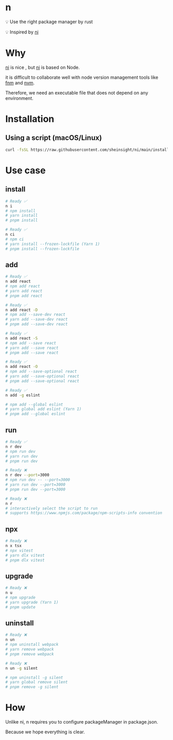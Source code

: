 # n

💡 Use the right package manager by rust

💡 Inspired by [ni](https://github.com/antfu/ni)

# Why

[ni](https://github.com/antfu/ni) is nice , but [ni](https://github.com/antfu/ni) is based on Node.

it is difficult to collaborate well with node version management tools like [fnm](https://github.com/Schniz/fnm) and [nvm](https://github.com/nvm-sh/nvm).

Therefore, we need an executable file that does not depend on any environment.

# Installation

## Using a script (macOS/Linux)

```bash
curl -fsSL https://raw.githubusercontent.com/sheinsight/ni/main/install.sh | bash
```

# Use case

## install

```bash
# Ready ✅
n i
# npm install
# yarn install
# pnpm install
```

```bash
# Ready ✅
n ci
# npm ci
# yarn install --frozen-lockfile (Yarn 1)
# pnpm install --frozen-lockfile
```

## add

```bash
# Ready ✅
n add react
# npm add react
# yarn add react
# pnpm add react
```

```bash
# Ready ✅
n add react -D
# npm add --save-dev react
# yarn add --save-dev react
# pnpm add --save-dev react
```

```bash
# Ready ✅
n add react -S
# npm add --save react
# yarn add --save react
# pnpm add --save react
```

```bash
# Ready ✅
n add react -O
# npm add --save-optional react
# yarn add --save-optional react
# pnpm add --save-optional react
```

```bash
# Ready ✅
n add -g eslint

# npm add --global eslint
# yarn global add eslint (Yarn 1)
# pnpm add --global eslint

```

## run

```bash
# Ready ✅
n r dev
# npm run dev
# yarn run dev
# pnpm run dev
```

```bash
# Ready ❌
n r dev --port=3000
# npm run dev -- --port=3000
# yarn run dev --port=3000
# pnpm run dev --port=3000
```

```bash
# Ready ❌
n r
# interactively select the script to run
# supports https://www.npmjs.com/package/npm-scripts-info convention
```

## npx

```bash
# Ready ❌
n x tsx
# npx vitest
# yarn dlx vitest
# pnpm dlx vitest
```

## upgrade

```bash
# Ready ❌
n u
# npm upgrade
# yarn upgrade (Yarn 1)
# pnpm update
```

## uninstall

```bash
# Ready ❌
n un
# npm uninstall webpack
# yarn remove webpack
# pnpm remove webpack
```

```bash
# Ready ❌
n un -g silent

# npm uninstall -g silent
# yarn global remove silent
# pnpm remove -g silent
```

# How

Unlike ni, n requires you to configure packageManager in package.json.

Because we hope everything is clear.
